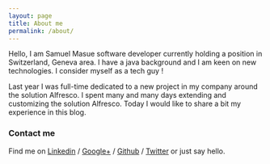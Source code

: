 ```yaml
---
layout: page
title: About me
permalink: /about/
---
```


Hello, I am Samuel Masue software developer currently holding a position in Switzerland, Geneva area. I have a java background and
I am keen on new technologies. I consider myself as a tech guy !

Last year I was full-time dedicated to a new project in my company around the solution Alfresco. 
I spent many and many days extending and customizing the solution Alfresco. Today I would like to share a bit my experience in this blog. 


### Contact me

Find me on [Linkedin][linkedin] / [Google+][google] / [Github][github] / [Twitter][Twitter] or just say hello.

[github]: https://github.com/gayanvirajith
[google]: https://plus.google.com/u/0/100576411137255271979/posts
[twitter]: https://twitter.com/SamMcCandless
[linkedin]: https://www.linkedin.com/in/samuelmasue
[github]: https://github.com/smasue
